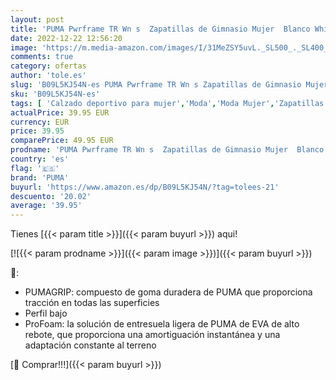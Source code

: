 ```yaml
---
layout: post
title: 'PUMA Pwrframe TR Wn s  Zapatillas de Gimnasio Mujer  Blanco White Fizzy Apple  41 EU'
date: 2022-12-22 12:56:20
image: 'https://m.media-amazon.com/images/I/31MeZSY5uvL._SL500_._SL400_.jpg'
comments: true
category: ofertas
author: 'tole.es'
slug: 'B09L5KJ54N-es PUMA Pwrframe TR Wn s Zapatillas de Gimnasio Mujer Blanco...'
sku: 'B09L5KJ54N-es'
tags: [ 'Calzado deportivo para mujer','Moda','Moda Mujer','Zapatillas y calzado deportivo para mujer','Zapatos para mujer','apple','puma','🇪🇸', ]
actualPrice: 39.95 EUR
currency: EUR
price: 39.95
comparePrice: 49.95 EUR
prodname: 'PUMA Pwrframe TR Wn s  Zapatillas de Gimnasio Mujer  Blanco White Fizzy Apple  41 EU'
country: 'es'
flag: '🇪🇸'
brand: 'PUMA'
buyurl: 'https://www.amazon.es/dp/B09L5KJ54N/?tag=tolees-21'
descuento: '20.02'
average: '39.95'
---
```


Tienes [{{< param title >}}]({{< param buyurl >}}) aqui!

[![{{< param prodname >}}]({{< param image >}})]({{< param buyurl >}})

🔎:

- PUMAGRIP: compuesto de goma duradera de PUMA que proporciona tracción en todas las superficies
- Perfil bajo
- ProFoam: la solución de entresuela ligera de PUMA de EVA de alto rebote, que proporciona una amortiguación instantánea y una adaptación constante al terreno

[🛒 Comprar!!!]({{< param buyurl >}})
